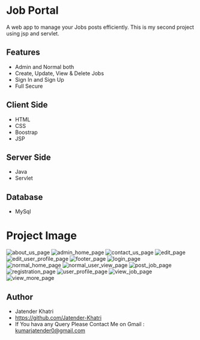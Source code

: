 # Job Portal
A web app to manage your Jobs posts efficiently. This is my second project using jsp and servlet.
## Features
- Admin and Normal both
- Create, Update, View & Delete Jobs
- Sign In and Sign Up
- Full Secure
## Client Side
- HTML
- CSS
- Boostrap
- JSP
## Server Side
- Java
- Servlet
## Database
- MySql
## <h1>Project Image</h1>
![about_us_page](https://user-images.githubusercontent.com/60816519/158247790-d81992a6-d212-43dc-aad8-2844f5c3993d.JPG)
![admin_home_page](https://user-images.githubusercontent.com/60816519/158247794-2a89e039-ddf0-44ea-b467-6f9a398ddc8c.JPG)
![contact_us_page](https://user-images.githubusercontent.com/60816519/158247798-5e1d1140-2614-43a3-8d90-c6a7d5c6058d.JPG)
![edit_page](https://user-images.githubusercontent.com/60816519/158247800-ef84053d-e66a-4521-9161-92242a1c5c50.JPG)
![edit_user_profile_page](https://user-images.githubusercontent.com/60816519/158247802-344caab8-b410-4a6a-86d7-152b7e3597bf.JPG)
![footer_page](https://user-images.githubusercontent.com/60816519/158247806-d1cd01b5-553e-4fdf-9b06-e1ef9d971df0.JPG)
![login_page](https://user-images.githubusercontent.com/60816519/158247811-4877895d-e76c-4549-b0d6-8c8b94a32c90.JPG)
![normal_home_page](https://user-images.githubusercontent.com/60816519/158247813-176137ac-befa-4f14-ae1f-7d02ef7d199f.JPG)
![normal_user_view_page](https://user-images.githubusercontent.com/60816519/158247817-bcf7fbda-c40c-4803-a641-5a7625deb1fa.JPG)
![post_job_page](https://user-images.githubusercontent.com/60816519/158247823-0932d2b3-4c86-4ff3-b8f7-ac3fbb5c274e.JPG)
![registration_page](https://user-images.githubusercontent.com/60816519/158247828-56c26468-55ee-4a12-94fa-600db1e714f3.JPG)
![user_profile_page](https://user-images.githubusercontent.com/60816519/158247830-66599bfd-0b14-49cb-a529-a189714d2a36.JPG)
![view_job_page](https://user-images.githubusercontent.com/60816519/158247835-2754a072-b5c1-4adc-bf9f-4781803bfd0f.JPG)
![view_more_page](https://user-images.githubusercontent.com/60816519/158247839-bb24f1d3-4615-4da9-8cdd-a311935d1f7a.JPG)

## Author
- Jatender Khatri
- https://github.com/Jatender-Khatri
- If You hava any Query Please Contact Me on Gmail : kumarjatender0@gmail.com
